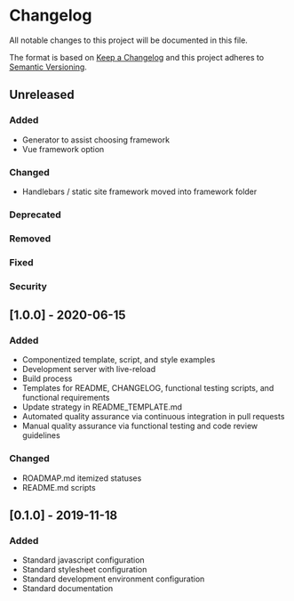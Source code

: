 # Changelog

All notable changes to this project will be documented in this file.

The format is based on [Keep a Changelog](http://keepachangelog.com/en/1.0.0/)
and this project adheres to [Semantic Versioning](http://semver.org/spec/v2.0.0.html).

## Unreleased

### Added

- Generator to assist choosing framework
- Vue framework option

### Changed

- Handlebars / static site framework moved into framework folder

### Deprecated

### Removed

### Fixed

### Security

## [1.0.0] - 2020-06-15

### Added

- Componentized template, script, and style examples
- Development server with live-reload
- Build process
- Templates for README, CHANGELOG, functional testing scripts, and functional requirements
- Update strategy in README_TEMPLATE.md
- Automated quality assurance via continuous integration in pull requests
- Manual quality assurance via functional testing and code review guidelines

### Changed

- ROADMAP.md itemized statuses
- README.md scripts

## [0.1.0] - 2019-11-18

### Added

- Standard javascript configuration
- Standard stylesheet configuration
- Standard development environment configuration
- Standard documentation
